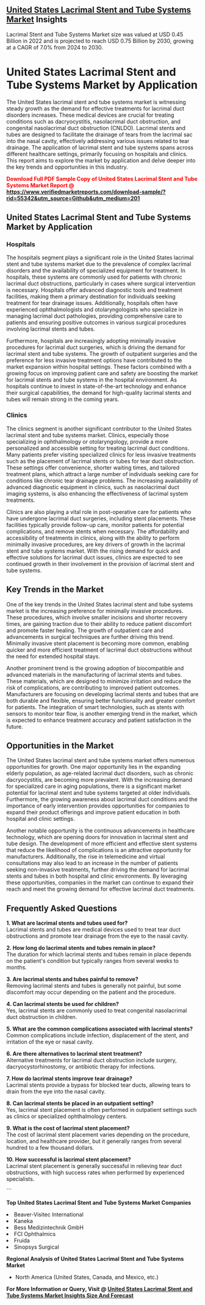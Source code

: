 <h2><a href="https://www.verifiedmarketreports.com/download-sample/?rid=55342&amp;utm_source=Github&amp;utm_medium=201" target="_blank">United States Lacrimal Stent and Tube Systems Market</a> Insights</h2><p>Lacrimal Stent and Tube Systems Market size was valued at USD 0.45 Billion in 2022 and is projected to reach USD 0.75 Billion by 2030, growing at a CAGR of 7.0% from 2024 to 2030.</p><p><h1>United States Lacrimal Stent and Tube Systems Market by Application</h1><p>The United States lacrimal stent and tube systems market is witnessing steady growth as the demand for effective treatments for lacrimal duct disorders increases. These medical devices are crucial for treating conditions such as dacryocystitis, nasolacrimal duct obstruction, and congenital nasolacrimal duct obstruction (CNLDO). Lacrimal stents and tubes are designed to facilitate the drainage of tears from the lacrimal sac into the nasal cavity, effectively addressing various issues related to tear drainage. The application of lacrimal stent and tube systems spans across different healthcare settings, primarily focusing on hospitals and clinics. This report aims to explore the market by application and delve deeper into the key trends and opportunities in this industry.</p><p><strong><p><span class=""><span style="color: #ff0000;"><strong>Download Full PDF Sample Copy of United States Lacrimal Stent and Tube Systems Market Report</strong> @ </span><a href="https://www.verifiedmarketreports.com/download-sample/?rid=55342&amp;utm_source=Github&amp;utm_medium=201" target="_blank">https://www.verifiedmarketreports.com/download-sample/?rid=55342&amp;utm_source=Github&amp;utm_medium=201</a></span></p></strong></p><h2>United States Lacrimal Stent and Tube Systems Market by Application</h2><h3>Hospitals</h3><p>The hospitals segment plays a significant role in the United States lacrimal stent and tube systems market due to the prevalence of complex lacrimal disorders and the availability of specialized equipment for treatment. In hospitals, these systems are commonly used for patients with chronic lacrimal duct obstructions, particularly in cases where surgical intervention is necessary. Hospitals offer advanced diagnostic tools and treatment facilities, making them a primary destination for individuals seeking treatment for tear drainage issues. Additionally, hospitals often have experienced ophthalmologists and otolaryngologists who specialize in managing lacrimal duct pathologies, providing comprehensive care to patients and ensuring positive outcomes in various surgical procedures involving lacrimal stents and tubes.</p><p>Furthermore, hospitals are increasingly adopting minimally invasive procedures for lacrimal duct surgeries, which is driving the demand for lacrimal stent and tube systems. The growth of outpatient surgeries and the preference for less invasive treatment options have contributed to the market expansion within hospital settings. These factors combined with a growing focus on improving patient care and safety are boosting the market for lacrimal stents and tube systems in the hospital environment. As hospitals continue to invest in state-of-the-art technology and enhance their surgical capabilities, the demand for high-quality lacrimal stents and tubes will remain strong in the coming years.</p><h3>Clinics</h3><p>The clinics segment is another significant contributor to the United States lacrimal stent and tube systems market. Clinics, especially those specializing in ophthalmology or otolaryngology, provide a more personalized and accessible setting for treating lacrimal duct conditions. Many patients prefer visiting specialized clinics for less invasive treatments such as the placement of lacrimal stents or tubes for tear duct obstruction. These settings offer convenience, shorter waiting times, and tailored treatment plans, which attract a large number of individuals seeking care for conditions like chronic tear drainage problems. The increasing availability of advanced diagnostic equipment in clinics, such as nasolacrimal duct imaging systems, is also enhancing the effectiveness of lacrimal system treatments.</p><p>Clinics are also playing a vital role in post-operative care for patients who have undergone lacrimal duct surgeries, including stent placements. These facilities typically provide follow-up care, monitor patients for potential complications, and remove stents when necessary. The affordability and accessibility of treatments in clinics, along with the ability to perform minimally invasive procedures, are key drivers of growth in the lacrimal stent and tube systems market. With the rising demand for quick and effective solutions for lacrimal duct issues, clinics are expected to see continued growth in their involvement in the provision of lacrimal stent and tube systems.</p><h2>Key Trends in the Market</h2><p>One of the key trends in the United States lacrimal stent and tube systems market is the increasing preference for minimally invasive procedures. These procedures, which involve smaller incisions and shorter recovery times, are gaining traction due to their ability to reduce patient discomfort and promote faster healing. The growth of outpatient care and advancements in surgical techniques are further driving this trend. Minimally invasive stent placement is becoming more common, enabling quicker and more efficient treatment of lacrimal duct obstructions without the need for extended hospital stays.</p><p>Another prominent trend is the growing adoption of biocompatible and advanced materials in the manufacturing of lacrimal stents and tubes. These materials, which are designed to minimize irritation and reduce the risk of complications, are contributing to improved patient outcomes. Manufacturers are focusing on developing lacrimal stents and tubes that are both durable and flexible, ensuring better functionality and greater comfort for patients. The integration of smart technologies, such as stents with sensors to monitor tear flow, is another emerging trend in the market, which is expected to enhance treatment accuracy and patient satisfaction in the future.</p><h2>Opportunities in the Market</h2><p>The United States lacrimal stent and tube systems market offers numerous opportunities for growth. One major opportunity lies in the expanding elderly population, as age-related lacrimal duct disorders, such as chronic dacryocystitis, are becoming more prevalent. With the increasing demand for specialized care in aging populations, there is a significant market potential for lacrimal stent and tube systems targeted at older individuals. Furthermore, the growing awareness about lacrimal duct conditions and the importance of early intervention provides opportunities for companies to expand their product offerings and improve patient education in both hospital and clinic settings.</p><p>Another notable opportunity is the continuous advancements in healthcare technology, which are opening doors for innovation in lacrimal stent and tube design. The development of more efficient and effective stent systems that reduce the likelihood of complications is an attractive opportunity for manufacturers. Additionally, the rise in telemedicine and virtual consultations may also lead to an increase in the number of patients seeking non-invasive treatments, further driving the demand for lacrimal stents and tubes in both hospital and clinic environments. By leveraging these opportunities, companies in the market can continue to expand their reach and meet the growing demand for effective lacrimal duct treatments.</p><h2>Frequently Asked Questions</h2><p><strong>1. What are lacrimal stents and tubes used for?</strong><br>Lacrimal stents and tubes are medical devices used to treat tear duct obstructions and promote tear drainage from the eye to the nasal cavity.</p><p><strong>2. How long do lacrimal stents and tubes remain in place?</strong><br>The duration for which lacrimal stents and tubes remain in place depends on the patient's condition but typically ranges from several weeks to months.</p><p><strong>3. Are lacrimal stents and tubes painful to remove?</strong><br>Removing lacrimal stents and tubes is generally not painful, but some discomfort may occur depending on the patient and the procedure.</p><p><strong>4. Can lacrimal stents be used for children?</strong><br>Yes, lacrimal stents are commonly used to treat congenital nasolacrimal duct obstruction in children.</p><p><strong>5. What are the common complications associated with lacrimal stents?</strong><br>Common complications include infection, displacement of the stent, and irritation of the eye or nasal cavity.</p><p><strong>6. Are there alternatives to lacrimal stent treatment?</strong><br>Alternative treatments for lacrimal duct obstruction include surgery, dacryocystorhinostomy, or antibiotic therapy for infections.</p><p><strong>7. How do lacrimal stents improve tear drainage?</strong><br>Lacrimal stents provide a bypass for blocked tear ducts, allowing tears to drain from the eye into the nasal cavity.</p><p><strong>8. Can lacrimal stents be placed in an outpatient setting?</strong><br>Yes, lacrimal stent placement is often performed in outpatient settings such as clinics or specialized ophthalmology centers.</p><p><strong>9. What is the cost of lacrimal stent placement?</strong><br>The cost of lacrimal stent placement varies depending on the procedure, location, and healthcare provider, but it generally ranges from several hundred to a few thousand dollars.</p><p><strong>10. How successful is lacrimal stent placement?</strong><br>Lacrimal stent placement is generally successful in relieving tear duct obstructions, with high success rates when performed by experienced specialists.</p>```</p><p><strong>Top United States Lacrimal Stent and Tube Systems Market Companies</strong></p><div data-test-id=""><p><li>Beaver-Visitec International</li><li> Kaneka</li><li> Bess Medizintechnik GmbH</li><li> FCI Ophthalmics</li><li> Fruida</li><li> Sinopsys Surgical</li></p><div><strong>Regional Analysis of&nbsp;United States Lacrimal Stent and Tube Systems Market</strong></div><ul><li dir="ltr"><p dir="ltr">North America&nbsp;(United States, Canada, and Mexico, etc.)</p></li></ul><p><strong>For More Information or Query, Visit @&nbsp;</strong><strong><a href="https://www.verifiedmarketreports.com/product/global-lacrimal-stent-and-tube-systems-market-2019-by-manufacturers-regions-type-and-application-forecast-to-2024/?utm_source=Github&amp;utm_medium=201" target="_blank">United States Lacrimal Stent and Tube Systems Market Insights Size And Forecast</a></strong></p></div>
